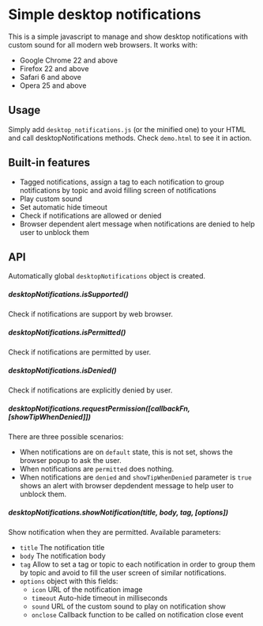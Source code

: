 # Simple desktop notifications

This is a simple javascript to manage and show desktop notifications with custom sound for all modern web browsers.
It works with:
* Google Chrome 22 and above
* Firefox 22 and above
* Safari 6 and above
* Opera 25 and above

## Usage
Simply add `desktop_notifications.js` (or the minified one) to your HTML and call desktopNotifications methods.
Check `demo.html` to see it in action.

## Built-in features
* Tagged notifications, assign a tag to each notification to group notifications by topic and avoid filling screen of notifications
* Play custom sound
* Set automatic hide timeout
* Check if notifications are allowed or denied
* Browser dependent alert message when notifications are denied to help user to unblock them

## API
Automatically global `desktopNotifications` object is created.

##### desktopNotifications.isSupported()
Check if notifications are support by web browser.

##### desktopNotifications.isPermitted()
Check if notifications are permitted by user.

##### desktopNotifications.isDenied()
Check if notifications are explicitly denied by user.

##### desktopNotifications.requestPermission([callbackFn, [showTipWhenDenied]])
There are three possible scenarios:
* When notifications are on `default` state, this is not set, shows the browser popup to ask the user.
* When notifications are `permitted` does nothing.
* When notifications are `denied` and `showTipWhenDenied` parameter is `true` shows an alert with browser depdendent message to help user to unblock them.

#####  desktopNotifications.showNotification(title, body, tag, [options])
Show notification when they are permitted. Available parameters:
* `title` The notification title
* `body` The notification body
* `tag` Allow to set a tag or topic to each notification in order to group them by topic and avoid to fill the user screen of similar notifications.
* `options` object with this fields:
    * `icon` URL of the notification image
    * `timeout` Auto-hide timeout in milliseconds
    * `sound` URL of the custom sound to play on notification show
    * `onclose` Callback function to be called on notification close event
